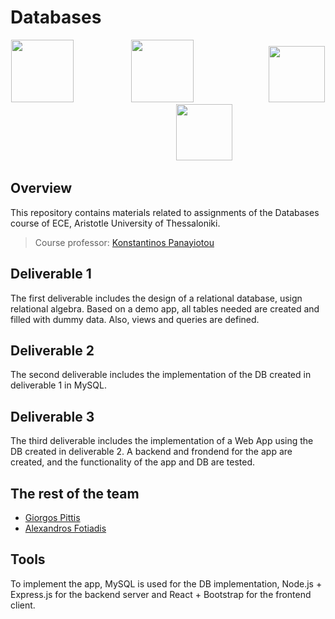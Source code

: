 # Databases

<p align=center>
<img src="https://github.com/user-attachments/assets/94c5e452-3848-49c3-9747-2fa77869148a" height=100px width:auto />
  &emsp;&emsp;&emsp;&emsp;&emsp;&emsp;
<img src="https://github.com/user-attachments/assets/849c5bb3-81d1-407f-b781-1eb155431d94" height=100px width:auto />
  &emsp;&emsp;&emsp;&emsp;&emsp;&emsp;&emsp;&emsp;
<img src="https://github.com/user-attachments/assets/723a41b1-ea2f-4980-bac0-a76522c758ea" height=90px width:auto />
  &emsp;&emsp;&emsp;&emsp;&emsp;&emsp;&emsp;&emsp;
<img src="https://github.com/user-attachments/assets/88d10002-5bf1-4bd6-b38c-deeee07e701e" height=90px width:auto />
</p>

## Overview

This repository contains materials related to assignments of the Databases course of ECE, Aristotle University of Thessaloniki.

>Course professor: [Konstantinos Panayiotou](https://www.linkedin.com/in/konstantinos-panayiotou-b8111675/)

## Deliverable 1

The first deliverable includes the design of a relational database, usign relational algebra. Based on a demo app, all 
tables needed are created and filled with dummy data. Also, views and queries are defined.

## Deliverable 2

The second deliverable includes the implementation of the DB created in deliverable 1 in MySQL.

## Deliverable 3

The third deliverable includes the implementation of a Web App using the DB created in deliverable 2. A backend and frondend for the app
are created, and the functionality of the app and DB are tested.

## The rest of the team

- [Giorgos Pittis](https://github.com/gpittis)
- [Alexandros Fotiadis](https://github.com/afotiadis)

## Tools 

To implement the app, MySQL is used for the DB implementation, Node.js + Express.js for the backend server and 
React + Bootstrap for the frontend client.


